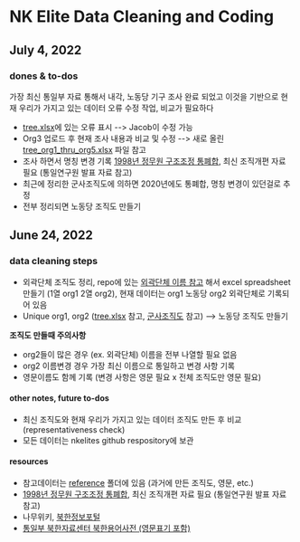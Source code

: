 # NK Elite Data Cleaning and Coding

## July 4, 2022

### dones & to-dos
가장 최신 통일부 자료 통해서 내각, 노동당 기구 조사 완료 되었고 이것을 기반으로 현재 우리가 가지고 있는 데이터 오류 수정 작업, 비교가 필요하다
- [tree.xlsx](https://github.com/seouljake/nkelites/blob/main/data/combined%20data/combined%20data%20-%203%20queries/tree.xlsx)에 있는 오류 표시 --> Jacob이 수정 가능
- Org3 업로드 후 현재 조사 내용과 비교 및 수정 --> 새로 올린 [tree_org1_thru_org5.xlsx](https://github.com/seouljake/nkelites/blob/main/data/combined%20data/combined%20data%20-%203%20queries/tree_org1_thru_org5.xlsx) 파일 참고
- 조사 하면서 명칭 변경 기록 [1998년 정무원 구조조정 통폐합](https://github.com/seouljake/nkelites/blob/main/references/1998%E1%84%82%E1%85%A7%E1%86%AB%20%E1%84%92%E1%85%A2%E1%86%BC%E1%84%8C%E1%85%A5%E1%86%BC%E1%84%80%E1%85%B5%E1%84%80%E1%85%AE%20%E1%84%80%E1%85%AE%E1%84%8C%E1%85%A9%E1%84%8C%E1%85%A9%E1%84%8C%E1%85%A5%E1%86%BC.jpg), 최신 조직개편 자료 필요 (통일연구원 발표 자료 참고)  
- 최근에 정리한 군사조직도에 의하면 2020년에도 통폐합, 명칭 변경이 있던걸로 추정
- 전부 정리되면 노동당 조직도 만들기

## June 24, 2022

### data cleaning steps

- 외곽단체 조직도 정리, repo에 있는 [외곽단체 이름 참고](https://github.com/seouljake/nkelites/blob/main/references/party/association_names.txt) 해서 excel spreadsheet 만들기 (1열 org1 2열 org2), 현재 데이터는 org1 노동당 org2 외곽단체로 기록되어 있음
- Unique org1, org2 ([tree.xlsx](https://github.com/seouljake/nkelites/blob/main/data/combined%20data/combined%20data%20-%203%20queries/tree.xlsx) 참고, [군사조직도](https://github.com/seouljake/nkelites/blob/main/references/%EB%B6%81%ED%95%9C%20%EA%B5%B0%EC%82%AC%EC%A1%B0%EC%A7%81%EB%8F%84.jpeg) 참고) --> 노동당 조직도 만들기

**조직도 만들때 주의사항**
- org2들이 많은 경우 (ex. 외곽단체) 이름을 전부 나열할 필요 없음
- org2 이름변경 경우 가장 최신 이름으로 통일하고 변경 사항 기록
- 영문이름도 함께 기록 (변경 사항은 영문 필요 x 전체 조직도만 영문 필요)

#### other notes, future to-dos
- 최신 조직도와 현재 우리가 가지고 있는 데이터 조직도 만든 후 비교 (representativeness check)
- 모든 데이터는 nkelites github respository에 보관 

#### resources
- 참고데이터는 [reference](https://github.com/seouljake/nkelites/tree/main/references) 폴더에 있음 (과거에 만든 조직도, 영문, etc.)
- [1998년 정무원 구조조정 통폐합](https://github.com/seouljake/nkelites/blob/main/references/1998%E1%84%82%E1%85%A7%E1%86%AB%20%E1%84%92%E1%85%A2%E1%86%BC%E1%84%8C%E1%85%A5%E1%86%BC%E1%84%80%E1%85%B5%E1%84%80%E1%85%AE%20%E1%84%80%E1%85%AE%E1%84%8C%E1%85%A9%E1%84%8C%E1%85%A9%E1%84%8C%E1%85%A5%E1%86%BC.jpg), 최신 조직개편 자료 필요 (통일연구원 발표 자료 참고)  
- 나무위키, [북한정보포털](https://nkinfo.unikorea.go.kr/nkp/main/portalMain.do)
- [통일부 북한자료센터 북한용어사전 (영문표기 포함)](https://unibook.unikorea.go.kr/data/dictionary)
